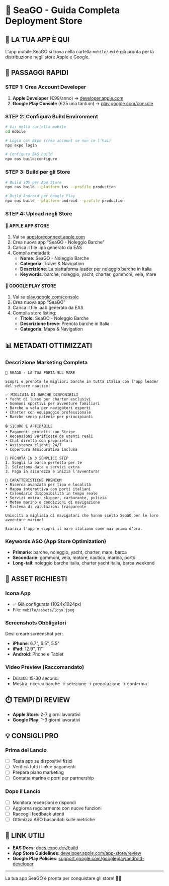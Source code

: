 # 🚀 SeaGO - Guida Completa Deployment Store

## 📱 LA TUA APP È QUI
L'app mobile SeaGO si trova nella cartella `mobile/` ed è già pronta per la distribuzione negli store Apple e Google.

## 🎯 PASSAGGI RAPIDI

### STEP 1: Crea Account Developer
1. **Apple Developer** (€99/anno) → [developer.apple.com](https://developer.apple.com)
2. **Google Play Console** (€25 una tantum) → [play.google.com/console](https://play.google.com/console)

### STEP 2: Configura Build Environment
```bash
# Vai nella cartella mobile
cd mobile

# Login con Expo (crea account se non ce l'hai)
npx expo login

# Configura EAS build
npx eas build:configure
```

### STEP 3: Build per gli Store
```bash
# Build iOS per App Store
npx eas build --platform ios --profile production

# Build Android per Google Play  
npx eas build --platform android --profile production
```

### STEP 4: Upload negli Store

#### 🍎 APPLE APP STORE
1. Vai su [appstoreconnect.apple.com](https://appstoreconnect.apple.com)
2. Crea nuova app "SeaGO - Noleggio Barche"
3. Carica il file .ipa generato da EAS
4. Compila metadati:
   - **Nome**: SeaGO - Noleggio Barche
   - **Categoria**: Travel & Navigation
   - **Descrizione**: La piattaforma leader per noleggio barche in Italia
   - **Keywords**: barche, noleggio, yacht, charter, gommoni, vela, mare

#### 🤖 GOOGLE PLAY STORE
1. Vai su [play.google.com/console](https://play.google.com/console)
2. Crea nuova app "SeaGO"
3. Carica il file .aab generato da EAS
4. Compila store listing:
   - **Titolo**: SeaGO - Noleggio Barche
   - **Descrizione breve**: Prenota barche in Italia
   - **Categoria**: Maps & Navigation

## 📊 METADATI OTTIMIZZATI

### Descrizione Marketing Completa
```
🚤 SEAGO - LA TUA PORTA SUL MARE

Scopri e prenota le migliori barche in tutta Italia con l'app leader del settore nautico!

✅ MIGLIAIA DI BARCHE DISPONIBILI
• Yacht di lusso per charter esclusivi
• Gommoni sportivi per avventure familiari  
• Barche a vela per navigatori esperti
• Charter con equipaggio professionale
• Barche senza patente per principianti

🔒 SICURO E AFFIDABILE
• Pagamenti protetti con Stripe
• Recensioni verificate da utenti reali
• Chat diretta con proprietari
• Assistenza clienti 24/7
• Copertura assicurativa inclusa

📱 PRENOTA IN 3 SEMPLICI STEP
1. Scegli la barca perfetta per te
2. Seleziona date e servizi extra
3. Paga in sicurezza e inizia l'avventura!

🌟 CARATTERISTICHE PREMIUM
• Ricerca avanzata per tipo e località
• Mappa interattiva con porti italiani
• Calendario disponibilità in tempo reale
• Servizi extra: skipper, carburante, pulizia
• Meteo marino e condizioni di navigazione
• Sistema di valutazioni trasparente

Unisciti a migliaia di navigatori che hanno scelto SeaGO per le loro avventure marine!

Scarica l'app e scopri il mare italiano come mai prima d'ora.
```

### Keywords ASO (App Store Optimization)
- **Primarie**: barche, noleggio, yacht, charter, mare, barca
- **Secondarie**: gommoni, vela, motore, nautico, marina, porto
- **Long-tail**: noleggio barche italia, charter yacht italia, barca weekend

## 🎨 ASSET RICHIESTI

### Icona App
- ✅ Già configurata (1024x1024px)
- File: `mobile/assets/logo.jpeg`

### Screenshots Obbligatori
Devi creare screenshot per:
- **iPhone**: 6.7", 6.5", 5.5"
- **iPad**: 12.9", 11"  
- **Android**: Phone e Tablet

### Video Preview (Raccomandato)
- Durata: 15-30 secondi
- Mostra: ricerca barche → selezione → prenotazione → conferma

## ⏱️ TEMPI DI REVIEW
- **Apple Store**: 2-7 giorni lavorativi
- **Google Play**: 1-3 giorni lavorativi

## 💡 CONSIGLI PRO

### Prima del Lancio
- [ ] Testa app su dispositivi fisici
- [ ] Verifica tutti i link e pagamenti
- [ ] Prepara piano marketing
- [ ] Contatta marina e porti per partnership

### Dopo il Lancio
- [ ] Monitora recensioni e rispondi
- [ ] Aggiorna regolarmente con nuove funzioni
- [ ] Raccogli feedback utenti
- [ ] Ottimizza ASO basandoti sulle metriche

## 🔗 LINK UTILI
- **EAS Docs**: [docs.expo.dev/build](https://docs.expo.dev/build)
- **App Store Guidelines**: [developer.apple.com/app-store/review](https://developer.apple.com/app-store/review)
- **Google Play Policies**: [support.google.com/googleplay/android-developer](https://support.google.com/googleplay/android-developer)

---

La tua app SeaGO è pronta per conquistare gli store! 🚀⚓